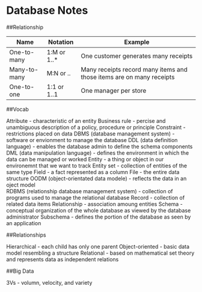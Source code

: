 Database Notes
==================

##Relationship

| Name | Notation | Example |
| --- | --- | ---|
|One-to-many | 1:M or 1..* | One customer generates many receipts |
|Many-to-many | M:N or *..* | Many receipts record many items and those items are on many receipts |
|One-to-one | 1:1 or 1..1 | One manager per store |

##Vocab

Attribute - characteristic of an entity
Business rule - percise and unambiguous description of a policy, procedure or principle
Constraint - restrictions placed on data
DBMS (database management system) - software or envionment to manage the database
DDL (data definition language) - enables the database admin to define the schema components
DML (data manipulation language) - defines the environment in which the data can be managed or worked
Entity - a thing or object in our environemnt that we want to track
Entity set - collection of entities of the same type
Field - a fact represented as a column
File - the entire data structure
OODM (object-orientated data modele) - reflects the data in an oject model  
RDBMS (relationship database management system) - collection of programs used to manage the relational database
Record - collection of related data items
Relationship - association amoung entities
Schema - conceptual organization of the whole database as viewed by the database administrator
Subschema - defines the portion of the database as seen by an application 

##Relationships

Hierarchical - each child has only one parent
Object-oriented - basic data model resembling a structure
Relational - based on mathematical set theory and represents data as independent relations

##Big Data

3Vs - volumn, velocity, and variety
